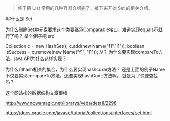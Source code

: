 

>终于把 List 常用的几种容器介绍完了，接下来开始 Set 的相关介绍。

##什么是 Set

为什么删除Set中元素要求这个类要继承Comparable接口，难道实现equals不就行了吗？
举个例子吧
src

Collection<Name> c = new HashSet<Name>();
c.add(new Name("f1","l1"));
boolean isSuccess = c.remove(new Name("f1", "l1")); //？
为什么要实现compareTo方法，java API为什么这样实现？

为什么和hash相关的集合，为什么要实现hashcode方法？
还是上面的例子Name不仅要实现compareTo方法，还要实现hashCode方法啊， 就是为了快速查找吗？


这个网站栈的数据结构文章很棒

http://www.nowamagic.net/librarys/veda/detail/2298

https://docs.oracle.com/javase/tutorial/collections/interfaces/set.html